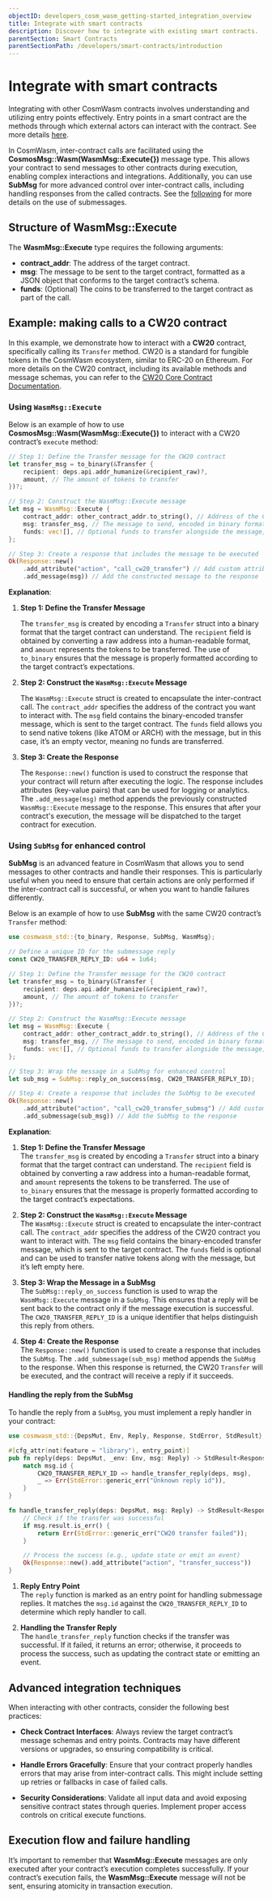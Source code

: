 ```yaml
---
objectID: developers_cosm_wasm_getting-started_integration_overview
title: Integrate with smart contracts
description: Discover how to integrate with existing smart contracts.
parentSection: Smart Contracts
parentSectionPath: /developers/smart-contracts/introduction
---
```


# Integrate with smart contracts

Integrating with other CosmWasm contracts involves understanding and utilizing entry points effectively. Entry points in a smart contract are the methods through which external actors can interact with the contract. See more details [here](/developers/smart-contracts/entry-points).

In CosmWasm, inter-contract calls are facilitated using the **CosmosMsg::Wasm(WasmMsg::Execute{})** message type. This allows your contract to send messages to other contracts during execution, enabling complex interactions and integrations. Additionally, you can use **SubMsg** for more advanced control over inter-contract calls, including handling responses from the called contracts. See the [following](/developers/smart-contracts/message/submessages) for more details on the use of submessages.

## Structure of **WasmMsg::Execute**

The **WasmMsg::Execute** type requires the following arguments:

- **contract_addr**: The address of the target contract.
- **msg**: The message to be sent to the target contract, formatted as a JSON object that conforms to the target contract’s schema.
- **funds**: (Optional) The coins to be transferred to the target contract as part of the call.

## Example: making calls to a CW20 contract

In this example, we demonstrate how to interact with a **CW20** contract, specifically calling its `Transfer` method. CW20 is a standard for fungible tokens in the CosmWasm ecosystem, similar to ERC-20 on Ethereum. For more details on the CW20 contract, including its available methods and message schemas, you can refer to the [CW20 Core Contract Documentation](https://github.com/CosmWasm/cw-plus/tree/main/contracts/cw20-base).

### Using `WasmMsg::Execute`

Below is an example of how to use **CosmosMsg::Wasm(WasmMsg::Execute{})** to interact with a CW20 contract’s `execute` method:

```rust
// Step 1: Define the Transfer message for the CW20 contract
let transfer_msg = to_binary(&Transfer {
    recipient: deps.api.addr_humanize(&recipient_raw)?,
    amount, // The amount of tokens to transfer
})?;

// Step 2: Construct the WasmMsg::Execute message
let msg = WasmMsg::Execute {
    contract_addr: other_contract_addr.to_string(), // Address of the CW20 contract
    msg: transfer_msg, // The message to send, encoded in binary format
    funds: vec![], // Optional funds to transfer alongside the message, left empty here
};

// Step 3: Create a response that includes the message to be executed
Ok(Response::new()
    .add_attribute("action", "call_cw20_transfer") // Add custom attributes for logging
    .add_message(msg)) // Add the constructed message to the response
```

**Explanation**:

1. **Step 1: Define the Transfer Message**

   The `transfer_msg` is created by encoding a `Transfer` struct into a binary format that the target contract can understand. The `recipient` field is obtained by converting a raw address into a human-readable format, and `amount` represents the tokens to be transferred. The use of `to_binary` ensures that the message is properly formatted according to the target contract’s expectations.

2. **Step 2: Construct the `WasmMsg::Execute` Message**

   The `WasmMsg::Execute` struct is created to encapsulate the inter-contract call. The `contract_addr` specifies the address of the contract you want to interact with. The `msg` field contains the binary-encoded transfer message, which is sent to the target contract. The `funds` field allows you to send native tokens (like ATOM or ARCH) with the message, but in this case, it’s an empty vector, meaning no funds are transferred.

3. **Step 3: Create the Response**

   The `Response::new()` function is used to construct the response that your contract will return after executing the logic. The response includes attributes (key-value pairs) that can be used for logging or analytics. The `.add_message(msg)` method appends the previously constructed `WasmMsg::Execute` message to the response. This ensures that after your contract's execution, the message will be dispatched to the target contract for execution.

### Using `SubMsg` for enhanced control

**SubMsg** is an advanced feature in CosmWasm that allows you to send messages to other contracts and handle their responses. This is particularly useful when you need to ensure that certain actions are only performed if the inter-contract call is successful, or when you want to handle failures differently.

Below is an example of how to use **SubMsg** with the same CW20 contract’s `Transfer` method:

```rust
use cosmwasm_std::{to_binary, Response, SubMsg, WasmMsg};

// Define a unique ID for the submessage reply
const CW20_TRANSFER_REPLY_ID: u64 = 1u64;

// Step 1: Define the Transfer message for the CW20 contract
let transfer_msg = to_binary(&Transfer {
    recipient: deps.api.addr_humanize(&recipient_raw)?,
    amount, // The amount of tokens to transfer
})?;

// Step 2: Construct the WasmMsg::Execute message
let msg = WasmMsg::Execute {
    contract_addr: other_contract_addr.to_string(), // Address of the CW20 contract
    msg: transfer_msg, // The message to send, encoded in binary format
    funds: vec![], // Optional funds to transfer alongside the message, left empty here
};

// Step 3: Wrap the message in a SubMsg for enhanced control
let sub_msg = SubMsg::reply_on_success(msg, CW20_TRANSFER_REPLY_ID);

// Step 4: Create a response that includes the SubMsg to be executed
Ok(Response::new()
    .add_attribute("action", "call_cw20_transfer_submsg") // Add custom attributes for logging
    .add_submessage(sub_msg)) // Add the SubMsg to the response
```

**Explanation**:

1. **Step 1: Define the Transfer Message**  
   The `transfer_msg` is created by encoding a `Transfer` struct into a binary format that the target contract can understand. The `recipient` field is obtained by converting a raw address into a human-readable format, and `amount` represents the tokens to be transferred. The use of `to_binary` ensures that the message is properly formatted according to the target contract’s expectations.

2. **Step 2: Construct the `WasmMsg::Execute` Message**  
   The `WasmMsg::Execute` struct is created to encapsulate the inter-contract call. The `contract_addr` specifies the address of the CW20 contract you want to interact with. The `msg` field contains the binary-encoded transfer message, which is sent to the target contract. The `funds` field is optional and can be used to transfer native tokens along with the message, but it’s left empty here.

3. **Step 3: Wrap the Message in a SubMsg**  
   The `SubMsg::reply_on_success` function is used to wrap the `WasmMsg::Execute` message in a `SubMsg`. This ensures that a reply will be sent back to the contract only if the message execution is successful. The `CW20_TRANSFER_REPLY_ID` is a unique identifier that helps distinguish this reply from others.

4. **Step 4: Create the Response**  
   The `Response::new()` function is used to create a response that includes the `SubMsg`. The `.add_submessage(sub_msg)` method appends the `SubMsg` to the response. When this response is returned, the CW20 `Transfer` will be executed, and the contract will receive a reply if it succeeds.

#### Handling the reply from the SubMsg

To handle the reply from a `SubMsg`, you must implement a reply handler in your contract:

```rust
use cosmwasm_std::{DepsMut, Env, Reply, Response, StdError, StdResult};

#[cfg_attr(not(feature = "library"), entry_point)]
pub fn reply(deps: DepsMut, _env: Env, msg: Reply) -> StdResult<Response> {
    match msg.id {
        CW20_TRANSFER_REPLY_ID => handle_transfer_reply(deps, msg),
        _ => Err(StdError::generic_err("Unknown reply id")),
    }
}

fn handle_transfer_reply(deps: DepsMut, msg: Reply) -> StdResult<Response> {
    // Check if the transfer was successful
    if msg.result.is_err() {
        return Err(StdError::generic_err("CW20 transfer failed"));
    }

    // Process the success (e.g., update state or emit an event)
    Ok(Response::new().add_attribute("action", "transfer_success"))
}
```

1. **Reply Entry Point**  
   The `reply` function is marked as an entry point for handling submessage replies. It matches the `msg.id` against the `CW20_TRANSFER_REPLY_ID` to determine which reply handler to call.

2. **Handling the Transfer Reply**  
   The `handle_transfer_reply` function checks if the transfer was successful. If it failed, it returns an error; otherwise, it proceeds to process the success, such as updating the contract state or emitting an event.

## Advanced integration techniques

When interacting with other contracts, consider the following best practices:

- **Check Contract Interfaces**: Always review the target contract’s message schemas and entry points. Contracts may have different versions or upgrades, so ensuring compatibility is critical.
  
- **Handle Errors Gracefully**: Ensure that your contract properly handles errors that may arise from inter-contract calls. This might include setting up retries or fallbacks in case of failed calls.
  
- **Security Considerations**: Validate all input data and avoid exposing sensitive contract states through queries. Implement proper access controls on critical execute functions.

## Execution flow and failure handling

It’s important to remember that **WasmMsg::Execute** messages are only executed after your contract’s execution completes successfully. If your contract’s execution fails, the **WasmMsg::Execute** message will not be sent, ensuring atomicity in transaction execution.